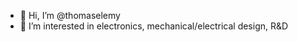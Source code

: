 - 👋 Hi, I’m @thomaselemy
- 👀 I’m interested in electronics, mechanical/electrical design, R&D

<!---
thomaselemy/thomaselemy is a ✨ special ✨ repository because its `README.md` (this file) appears on your GitHub profile.
You can click the Preview link to take a look at your changes.
--->
